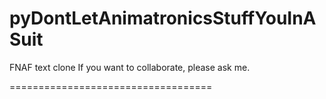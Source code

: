 pyDontLetAnimatronicsStuffYouInASuit
====================================

FNAF text clone
If you want to collaborate, please ask me.

===================================

